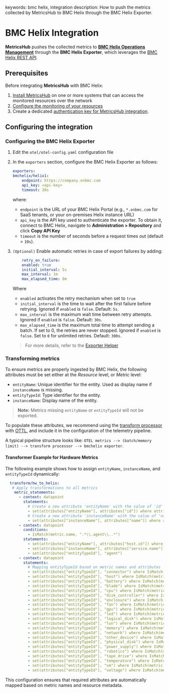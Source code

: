 keywords: bmc helix, integration
description: How to push the metrics collected by MetricsHub to BMC Helix through the BMC Helix Exporter.

# BMC Helix Integration

<!-- MACRO{toc|fromDepth=1|toDepth=2|id=toc} -->

**MetricsHub** pushes the collected metrics to [**BMC Helix Operations Management**](https://www.bmc.com/it-solutions/bmc-helix-operations-management.html) through the **BMC Helix Exporter**, which leverages the [BMC Helix REST API](https://docs.bmc.com/docs/helixoperationsmanagement/244/en/metric-operation-management-endpoints-in-the-rest-api-1392780044.html).

## Prerequisites

Before integrating **MetricsHub** with BMC Helix:

1. [Install MetricsHub](../installation/index.md) on one or more systems that can access the monitored resources over the network
2. [Configure the monitoring of your resources](../configuration/configure-monitoring.md)
3. Create a dedicated [authentication key for MetricsHub integration](https://docs.bmc.com/docs/helixportal244/using-api-keys-for-external-integrations-1391501992.html).

## Configuring the integration

### Configuring the BMC Helix Exporter

1. Edit the `otel/otel-config.yaml` configuration file
2. In the `exporters` section, configure the BMC Helix Exporter as follows:
    
    ```yaml
    exporters:
    bmchelix/helix1:
        endpoint: https://company.onbmc.com
        api_key: <api-key>
        timeout: 20s
    ```

    where:
   - `endpoint` is the URL of your BMC Helix Portal (e.g., `*.onbmc.com` for SaaS tenants, or your on-premises Helix instance URL)
   - `api_key` is the API key used to authenticate the exporter. To obtain it, connect to BMC Helix, navigate to **Administration > Repository** and click **Copy API Key**
   - `timeout` is the number of seconds before a request times out (default = `10s`).
 
3. `(Optional)` Enable automatic retries in case of export failures by adding:

    ```yaml
        retry_on_failure:
        enabled: true
        initial_interval: 5s
        max_interval: 1m
        max_elapsed_time: 8m
    ```

    Where
     - `enabled` activates the retry mechanism when set to `true`
     - `initial_interval` is the time to wait after the first failure before retrying. Ignored if `enabled` is `false`. Default: `5s`.
     - `max_interval` is the maximum wait time between retry attempts. Ignored if `enabled` is `false`. Default: `30s`.
     - `max_elapsed_time` is the maximum total time to attempt sending a batch. If set to 0, the retries are never stopped. Ignored if `enabled` is `false`. Set to `0` for unlimited retries. Default: `300s`.


    > For more details, refer to the [Exporter Helper](https://github.com/open-telemetry/opentelemetry-collector/tree/main/exporter/exporterhelper#configuration)

### Transforming metrics

To ensure metrics are properly ingested by BMC Helix, the following attributes must be set either at the *Resource* level, or  *Metric* level:  

- `entityName`: Unique identifier for the entity. Used as display name if `instanceName` is missing.
- `entityTypeId`: Type identifier for the entity.
- `instanceName`: Display name of the entity.

> **Note:**  Metrics missing `entityName` or `entityTypeId` will not be exported.

To populate these attributes, we recommend using the [transform processor](https://github.com/open-telemetry/opentelemetry-collector-contrib/tree/main/processor/transformprocessor) with [OTTL](https://github.com/open-telemetry/opentelemetry-collector-contrib/tree/main/pkg/ottl), and include it in the configuration of the telemetry pipeline.

A typical pipeline structure looks like: `OTEL metrics --> (batch/memory limit) --> transform processor --> bmchelix exporter`.

#### Transformer Example for Hardware Metrics

The following example shows how to assign `entityName`, `instanceName`, and `entityTypeId` dynamically:

```yaml
  transform/hw_to_helix:
   # Apply transformations to all metrics
    metric_statements:
      - context: datapoint
        statements:
          # Create a new attribute 'entityName' with the value of 'id'
          - set(attributes["entityName"], attributes["id"]) where attributes["id"] != nil
          # Create a new attribute 'instanceName' with the value of 'name'
          - set(attributes["instanceName"], attributes["name"]) where attributes["name"] != nil
      - context: datapoint
        conditions:
          - IsMatch(metric.name, ".*\\.agent\\..*")
        statements:
          - set(attributes["entityName"], attributes["host.id"]) where attributes["host.id"] != nil
          - set(attributes["instanceName"], attributes["service.name"]) where attributes["service.name"] != nil
          - set(attributes["entityTypeId"], "agent")
      - context: datapoint
        statements:
          # Mapping entityTypeId based on metric names and attributes
          - set(attributes["entityTypeId"], "connector") where IsMatch(metric.name, ".*\\.connector\\..*")
          - set(attributes["entityTypeId"], "host") where IsMatch(metric.name, ".*\\.host\\..*") or attributes["hw.type"] == "host"
          - set(attributes["entityTypeId"], "battery") where IsMatch(metric.name, "hw\\.battery\\..*") or attributes["hw.type"] == "battery"
          - set(attributes["entityTypeId"], "blade") where IsMatch(metric.name, "hw\\.blade\\..*") or attributes["hw.type"] == "blade"
          - set(attributes["entityTypeId"], "cpu") where IsMatch(metric.name, "hw\\.cpu\\..*") or attributes["hw.type"] == "cpu"
          - set(attributes["entityTypeId"], "disk_controller") where IsMatch(metric.name, "hw\\.disk_controller\\..*") or attributes["hw.type"] == "disk_controller"
          - set(attributes["entityTypeId"], "enclosure") where IsMatch(metric.name, "hw\\.enclosure\\..*") or attributes["hw.type"] == "enclosure"
          - set(attributes["entityTypeId"], "fan") where IsMatch(metric.name, "hw\\.fan\\..*") or attributes["hw.type"] == "fan"
          - set(attributes["entityTypeId"], "gpu") where IsMatch(metric.name, "hw\\.gpu\\..*") or attributes["hw.type"] == "gpu"
          - set(attributes["entityTypeId"], "led") where IsMatch(metric.name, "hw\\.led\\..*") or attributes["hw.type"] == "led"
          - set(attributes["entityTypeId"], "logical_disk") where IsMatch(metric.name, "hw\\.logical_disk\\..*") or attributes["hw.type"] == "logical_disk"
          - set(attributes["entityTypeId"], "lun") where IsMatch(metric.name, "hw\\.lun\\..*") or attributes["hw.type"] == "lun"
          - set(attributes["entityTypeId"], "memory") where IsMatch(metric.name, "hw\\.memory\\..*") or attributes["hw.type"] == "memory"
          - set(attributes["entityTypeId"], "network") where IsMatch(metric.name, "hw\\.network\\..*") or attributes["hw.type"] == "network"
          - set(attributes["entityTypeId"], "other_device") where IsMatch(metric.name, "hw\\.other_device\\..*") or attributes["hw.type"] == "other_device"
          - set(attributes["entityTypeId"], "physical_disk") where IsMatch(metric.name, "hw\\.physical_disk\\..*") or attributes["hw.type"] == "physical_disk"
          - set(attributes["entityTypeId"], "power_supply") where IsMatch(metric.name, "hw\\.power_supply\\..*") or attributes["hw.type"] == "power_supply"
          - set(attributes["entityTypeId"], "robotics") where IsMatch(metric.name, "hw\\.robotics\\..*") or attributes["hw.type"] == "robotics"
          - set(attributes["entityTypeId"], "tape_drive") where IsMatch(metric.name, "hw\\.tape_drive\\..*") or attributes["hw.type"] == "tape_drive"
          - set(attributes["entityTypeId"], "temperature") where IsMatch(metric.name, "hw\\.temperature.*") or attributes["hw.type"] == "temperature"
          - set(attributes["entityTypeId"], "vm") where IsMatch(metric.name, "hw\\.vm\\..*") or attributes["hw.type"] == "vm"
          - set(attributes["entityTypeId"], "voltage") where IsMatch(metric.name, "hw\\.voltage.*") or attributes["hw.type"] == "voltage"
```

This configuration ensures that required attributes are automatically mapped based on metric names and resource metadata.

